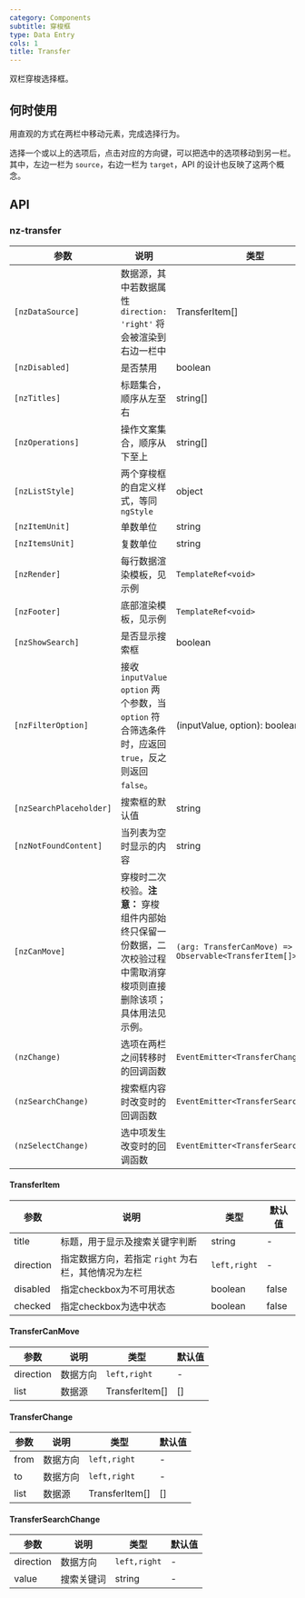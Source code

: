 ```yaml
---
category: Components
subtitle: 穿梭框
type: Data Entry
cols: 1
title: Transfer
---
```


双栏穿梭选择框。

## 何时使用

用直观的方式在两栏中移动元素，完成选择行为。

选择一个或以上的选项后，点击对应的方向键，可以把选中的选项移动到另一栏。
其中，左边一栏为 `source`，右边一栏为 `target`，API 的设计也反映了这两个概念。

## API

### nz-transfer

| 参数 | 说明 | 类型 | 默认值 |
| --- | --- | --- | --- |
| `[nzDataSource]` | 数据源，其中若数据属性 `direction: 'right'` 将会被渲染到右边一栏中 | TransferItem[] | [] |
| `[nzDisabled]` | 是否禁用 | boolean | false |
| `[nzTitles]` | 标题集合，顺序从左至右 | string[] | ['', ''] |
| `[nzOperations]` | 操作文案集合，顺序从下至上 | string[] | ['', ''] |
| `[nzListStyle]` | 两个穿梭框的自定义样式，等同 `ngStyle` | object |  |
| `[nzItemUnit]` | 单数单位 | string | 项目 |
| `[nzItemsUnit]` | 复数单位 | string | 项目 |
| `[nzRender]` | 每行数据渲染模板，见示例 | `TemplateRef<void>` | - |
| `[nzFooter]` | 底部渲染模板，见示例 | `TemplateRef<void>` | - |
| `[nzShowSearch]` | 是否显示搜索框 | boolean | false |
| `[nzFilterOption]` | 接收 `inputValue` `option` 两个参数，当 `option` 符合筛选条件时，应返回 `true`，反之则返回 `false`。 | (inputValue, option): boolean | `(inputValue: string, item: TransferItem) => boolean` |
| `[nzSearchPlaceholder]` | 搜索框的默认值 | string | '请输入搜索内容' |
| `[nzNotFoundContent]` | 当列表为空时显示的内容 | string | '列表为空' |
| `[nzCanMove]` | 穿梭时二次校验。**注意：** 穿梭组件内部始终只保留一份数据，二次校验过程中需取消穿梭项则直接删除该项；具体用法见示例。 | `(arg: TransferCanMove) => Observable<TransferItem[]>` | - |
| `(nzChange)` | 选项在两栏之间转移时的回调函数 | `EventEmitter<TransferChange>` | - |
| `(nzSearchChange)` | 搜索框内容时改变时的回调函数 | `EventEmitter<TransferSearchChange>` | - |
| `(nzSelectChange)` | 选中项发生改变时的回调函数 | `EventEmitter<TransferSearchChange>` | - |

#### TransferItem

| 参数 | 说明 | 类型 | 默认值 |
| --- | --- | --- | --- |
| title | 标题，用于显示及搜索关键字判断 | string | - |
| direction | 指定数据方向，若指定 `right` 为右栏，其他情况为左栏 | `left,right` | - |
| disabled | 指定checkbox为不可用状态 | boolean | false |
| checked | 指定checkbox为选中状态 | boolean | false |

#### TransferCanMove

| 参数 | 说明 | 类型 | 默认值 |
| --- | --- | --- | --- |
| direction | 数据方向 | `left,right` | - |
| list | 数据源 | TransferItem[] | [] |

#### TransferChange

| 参数 | 说明 | 类型 | 默认值 |
| --- | --- | --- | --- |
| from | 数据方向 | `left,right` | - |
| to | 数据方向 | `left,right` | - |
| list | 数据源 | TransferItem[] | [] |

#### TransferSearchChange

| 参数 | 说明 | 类型 | 默认值 |
| --- | --- | --- | --- |
| direction | 数据方向 | `left,right` | - |
| value | 搜索关键词 | string | - |
